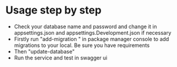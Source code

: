 # Usage step by step
- Check your database name and password and change it in appsettings.json and appsettings.Development.json if necessary
- Firstly run "add-migration <yourMigrationName>" in package manager console to add migrations to your local. Be sure you have requirements
- Then "update-database"
- Run the service and test in swagger ui
